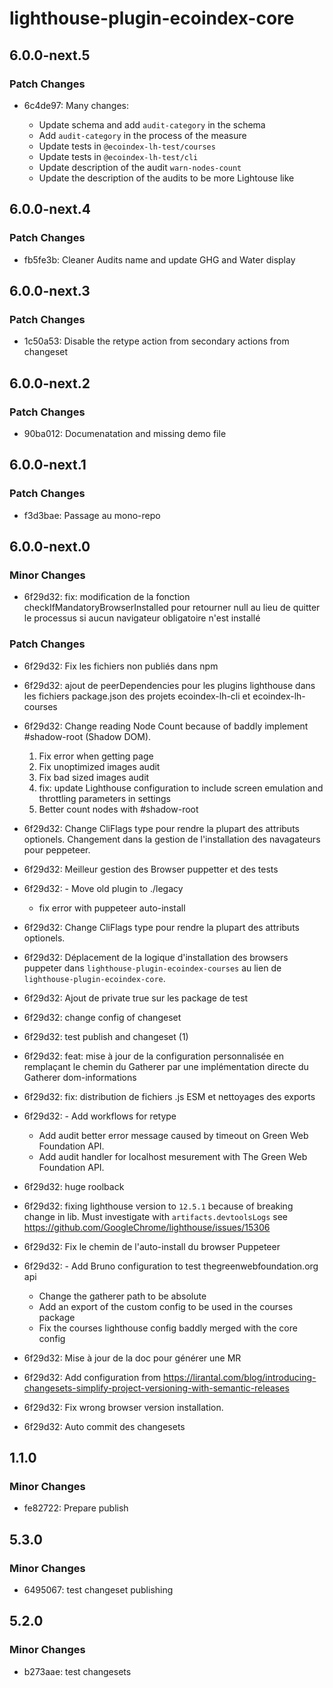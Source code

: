 # lighthouse-plugin-ecoindex-core

## 6.0.0-next.5

### Patch Changes

- 6c4de97: Many changes:

  - Update schema and add `audit-category` in the schema
  - Add `audit-category` in the process of the measure
  - Update tests in `@ecoindex-lh-test/courses`
  - Update tests in `@ecoindex-lh-test/cli`
  - Update description of the audit `warn-nodes-count`
  - Update the description of the audits to be more Lightouse like

## 6.0.0-next.4

### Patch Changes

- fb5fe3b: Cleaner Audits name and update GHG and Water display

## 6.0.0-next.3

### Patch Changes

- 1c50a53: Disable the retype action from secondary actions from changeset

## 6.0.0-next.2

### Patch Changes

- 90ba012: Documenatation and missing demo file

## 6.0.0-next.1

### Patch Changes

- f3d3bae: Passage au mono-repo

## 6.0.0-next.0

### Minor Changes

- 6f29d32: fix: modification de la fonction checkIfMandatoryBrowserInstalled pour retourner null au lieu de quitter le processus si aucun navigateur obligatoire n'est installé

### Patch Changes

- 6f29d32: Fix les fichiers non publiés dans npm
- 6f29d32: ajout de peerDependencies pour les plugins lighthouse dans les fichiers package.json des projets ecoindex-lh-cli et ecoindex-lh-courses
- 6f29d32: Change reading Node Count because of baddly implement #shadow-root (Shadow DOM).

  1. Fix error when getting page
  2. Fix unoptimized images audit
  3. Fix bad sized images audit
  4. fix: update Lighthouse configuration to include screen emulation and throttling parameters in settings
  5. Better count nodes with #shadow-root

- 6f29d32: Change CliFlags type pour rendre la plupart des attributs optionels. Changement dans la gestion de l'installation des navagateurs pour peppeteer.
- 6f29d32: Meilleur gestion des Browser puppetter et des tests
- 6f29d32: - Move old plugin to ./legacy
  - fix error with puppeteer auto-install
- 6f29d32: Change CliFlags type pour rendre la plupart des attributs optionels.
- 6f29d32: Déplacement de la logique d'installation des browsers puppeter dans `lighthouse-plugin-ecoindex-courses` au lien de `lighthouse-plugin-ecoindex-core`.
- 6f29d32: Ajout de private true sur les package de test
- 6f29d32: change config of changeset
- 6f29d32: test publish and changeset (1)
- 6f29d32: feat: mise à jour de la configuration personnalisée en remplaçant le chemin du Gatherer par une implémentation directe du Gatherer dom-informations
- 6f29d32: fix: distribution de fichiers .js ESM et nettoyages des exports
- 6f29d32: - Add workflows for retype
  - Add audit better error message caused by timeout on Green Web Foundation API.
  - Add audit handler for localhost mesurement with The Green Web Foundation API.
- 6f29d32: huge roolback
- 6f29d32: fixing lighthouse version to `12.5.1` because of breaking change in lib. Must investigate with `artifacts.devtoolsLogs` see https://github.com/GoogleChrome/lighthouse/issues/15306
- 6f29d32: Fix le chemin de l'auto-install du browser Puppeteer
- 6f29d32: - Add Bruno configuration to test thegreenwebfoundation.org api
  - Change the gatherer path to be absolute
  - Add an export of the custom config to be used in the courses package
  - Fix the courses lighthouse config baddly merged with the core config
- 6f29d32: Mise à jour de la doc pour générer une MR
- 6f29d32: Add configuration from https://lirantal.com/blog/introducing-changesets-simplify-project-versioning-with-semantic-releases
- 6f29d32: Fix wrong browser version installation.
- 6f29d32: Auto commit des changesets

## 1.1.0

### Minor Changes

- fe82722: Prepare publish

## 5.3.0

### Minor Changes

- 6495067: test changeset publishing

## 5.2.0

### Minor Changes

- b273aae: test changesets
